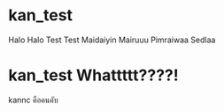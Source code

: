 # kan_test

Halo Halo
Test Test
Maidaiyin
Mairuuu
Pimraiwaa
Sedlaa

# kan_test Whattttt????!

kannc คือคนคับ